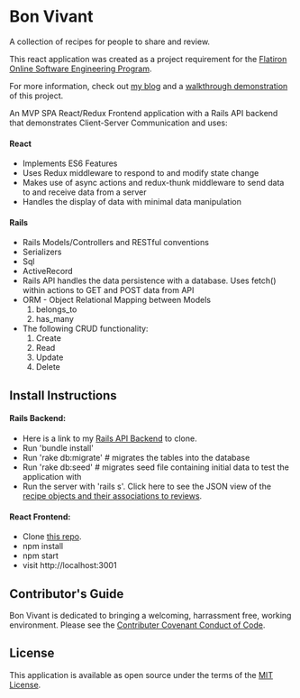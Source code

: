 <h1>Bon Vivant</h1>

A collection of recipes for people to share and review. 

This react application was created as a project requirement for the <a href="https://flatironschool.com/career-courses/coding-bootcamp/online">Flatiron Online Software Engineering Program</a>.

For more information, check out <a href="https://gracenak.medium.com/debugging-typeerror-cannot-read-property-value-of-undefined-f1c729df00b6">my blog</a> and a <a href="https://www.youtube.com/watch?v=Mky4XIjxTDg">walkthrough demonstration</a> of this project.

An MVP SPA React/Redux Frontend application with a Rails API backend that demonstrates Client-Server Communication and uses:
<h4>React</h4>
<ul>
    <li> Implements ES6 Features 
    <li> Uses Redux middleware to respond to and modify state change
    <li> Makes use of async actions and redux-thunk middleware to send data to and receive data from a server
    <li> Handles the display of data with minimal data manipulation
</ul>
<h4>Rails</h4>
<ul>
    <li> Rails Models/Controllers and RESTful conventions 
    <li> Serializers
    <li> Sql
    <li> ActiveRecord
    <li> Rails API handles the data persistence with a database. Uses fetch() within actions to GET and POST data from API
    <li> ORM - Object Relational Mapping between Models
        <ol> 
            <li>belongs_to
            <li>has_many
        </ol>
    <li> The following CRUD functionality:
        <ol>
            <li>Create
            <li>Read
            <li>Update
            <li>Delete
        </ol>
</ul>

<h2>Install Instructions</h2>
<h4>Rails Backend:</h4>
<ul>
    <li> Here is a link to my <a href="https://github.com/gracenak/bon_vivant_backend.git">Rails API Backend</a> to clone.
    <li> Run 'bundle install'
    <li> Run 'rake db:migrate' # migrates the tables into the database
    <li> Run 'rake db:seed'    # migrates seed file containing initial data to test the application with
    <li> Run the server with 'rails s'. Click here to see the JSON view of the <a href="http://localhost:3000/api/v1/recipes">recipe objects and their associations to reviews</a>.
</ul>

<h4>React Frontend: </h4>
<ul> 
    <li> Clone <a href="https://github.com/gracenak/bon_vivant_frontend.git">this repo</a>.
    <li> npm install 
    <li> npm start
    <li> visit <a>http://localhost:3001</a>
</ul>


<h2>Contributor's Guide </h2>
Bon Vivant is dedicated to bringing a welcoming, harrassment free, working environment. Please see the <a href="https://www.contributor-covenant.org/version/2/0/code_of_conduct/">Contributer Covenant Conduct of Code</a>.

<h2>License</h2>
This application is available as open source under the terms of the <a href="https://opensource.org/licenses/MIT">MIT License</a>.